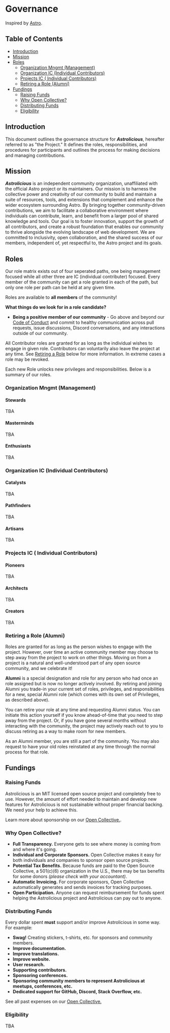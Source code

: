 # Governance  <!-- omit in toc -->

Inspired by [Astro](https://github.com/withastro/.github/blob/main/GOVERNANCE.md).

## Table of Contents <!-- omit in toc -->
- [Introduction](#introduction)
- [Mission](#mission)
- [Roles](#roles)
  - [Organization Mngmt (Management)](#organization-mngmt-management)
  - [Organization IC (Individual Contributors)](#organization-ic-individual-contributors)
  - [Projects IC ( Individual Contributors)](#projects-ic--individual-contributors)
  - [Retiring a Role (Alumni)](#retiring-a-role-alumni)
- [Fundings](#fundings)
  - [Raising Funds](#raising-funds)
  - [Why Open Collective?](#why-open-collective)
  - [Distributing Funds](#distributing-funds)
  - [Eligibility](#eligibility)

## Introduction

This document outlines the governance structure for _**Astrolicious**_, hereafter referred to as "the Project." It defines the roles, responsibilities, and procedures for participants and outlines the process for making decisions and managing contributions.

## Mission

_**Astrolicious**_ is an independent community organization, unaffiliated with the official Astro project or its maintainers. Our mission is to harness the collective power and creativity of our community to build and maintain a suite of resources, tools, and extensions that complement and enhance the wider ecosystem surrounding Astro. By bringing together community-driven contributions, we aim to facilitate a collaborative environment where individuals can contribute, learn, and benefit from a larger pool of shared knowledge and tools. Our goal is to foster innovation, support the growth of all contributors, and create a robust foundation that enables our community to thrive alongside the evolving landscape of web development. We are committed to inclusivity, open collaboration, and the shared success of our members, independent of, yet respectful to, the Astro project and its goals.

## Roles

Our role matrix exists out of four seperated paths, one being management focused while all other three are IC (individual contributer) focused. Every member of the community can get a role granted in each of the path, but only one role per path can be held at any given time.

Roles are available to **all members** of the community!

**What things do we look for in a role candidate?**

- **Being a positive member of our community** - Go above and beyond our [Code of Conduct](CODE_OF_CONDUCT.md) and commit to healthy communication across pull requests, issue discussions, Discord conversations, and any interactions outside of our community.

All Contributor roles are granted for as long as the individual wishes to engage in given role. Contributors can voluntarily also leave the project at any time. See [Retiring a Role](#retiring-a-role-alumni) below for more information. In extreme cases a role may be revoked.

Each new Role unlocks new privileges and responsibilities. Below is a summary of our roles.

### Organization Mngmt (Management)

#### Stewards <!-- omit in toc -->

TBA

#### Masterminds <!-- omit in toc -->

TBA

#### Enthusiasts <!-- omit in toc -->

TBA

### Organization IC (Individual Contributors)

#### Catalysts <!-- omit in toc -->

TBA

#### Pathfinders <!-- omit in toc -->

TBA

#### Artisans <!-- omit in toc -->

TBA

### Projects IC ( Individual Contributors)

#### Pioneers <!-- omit in toc -->

TBA

#### Architects <!-- omit in toc -->

TBA

#### Creators <!-- omit in toc -->

TBA

### Retiring a Role (Alumni)

Roles are granted for as long as the person wishes to engage with the project. However, over time an active community member may choose to step away from the project to work on other things. Moving on from a project is a natural and well-understood part of any open source community, and we celebrate it!

**Alumni** is a special designation and role for any person who had once an role assigned but is now no longer actively involved. By retiring and joining Alumni you trade-in your current set of roles, privileges, and responsibilities for a new, special Alumni role (which comes with its own set of Privileges, as described above).

You can retire your role at any time and requesting Alumni status. You can initiate this action yourself if you know ahead-of-time that you need to step away from the project. Or, if you have gone several months without interacting with the community, the project may actively reach out to you to discuss retiring as a way to make room for new members.

As an Alumni member, you are still a part of the community. You may also request to have your old roles reinstated at any time through the normal process for that role.

## Fundings

### Raising Funds

Astrolicious is an MIT licensed open source project and completely free to use. However, the amount of effort needed to maintain and develop new features for Astrolicious is not sustainable without proper financial backing. We need your help to achieve this.

Learn more about sponsorship on our [Open Collective.](https://opencollective.com/astrolicious).

### Why Open Collective?

- **Full Transparency.** Everyone gets to see where money is coming from and where it's going.
- **Individual and Corporate Sponsors.** Open Collective makes it easy for both individuals and companies to sponsor open source projects.
- **Potential Tax Benefits.** Because funds are paid to the Open Source Collective, a 501(c)(6) organization in the U.S., there may be tax benefits for some donors *(please check with your accountant)*.
- **Automatic Invoicing.** For corporate sponsors, Open Collective automatically generates and sends invoices for tracking purposes.
- **Open Participation.** Anyone can request reimbursement for funds spent helping the Astrolicious project and Astrolicious can pay out to anyone.

### Distributing Funds

Every dollar spent **must** support and/or improve Astrolicious in some way. For example:

- **Swag!** Creating stickers, t-shirts, etc. for sponsors and community members.
- **Improve documentation.**
- **Improve translations.**
- **Improve website.**
- **User research.**
- **Supporting contributors.**
- **Sponsoring conferences.**
- **Sponsoring community members to represent Astrolicious at meetups, conferences, etc.**
- **Dedicated support for GitHub, Discord, Stack Overflow, etc.**

See all past expenses on our [Open Collective.](https://opencollective.com/astrolicious)

### Eligibility

TBA
